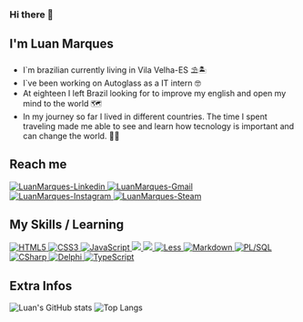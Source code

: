### Hi there 👋
## I'm Luan Marques
- I`m brazilian currently living in Vila Velha-ES :parasol_on_ground::desert_island:
- I`ve been working on Autoglass as a IT intern :nerd_face:
- At eighteen I left Brazil looking for to improve my english and open my mind to the world :world_map:
- In my journey so far I lived in different countries. The time I spent traveling made me able to see and learn how tecnology is important and can change the world.  :flight_departure::flight_arrival:

## Reach me
<!--Linkedin-->
<a href=https://www.linkedin.com/in/luan-marques-0154b313b/ target="_blank">
  <img alt="LuanMarques-Linkedin" src="https://img.shields.io/badge/Linkedin-20232A?style=for-the-badge&logo=linkedin&logoColor=000000"/>
</a>
<!--Gmail-->
<a href=mailto:luanmarqueslmm@gmail.com target="_blank">
<img alt="LuanMarques-Gmail" src="https://img.shields.io/badge/Gmail-20232A?style=for-the-badge&logo=gmail&logoColor=000000">
</a>
<!--Instagram-->
<a href=https://www.linkedin.com/in/luan-marques-0154b313b/ target="_blank">
<img alt="LuanMarques-Instagram" src="https://img.shields.io/badge/Instagram-20232A?style=for-the-badge&logo=instagram&logoColor=000000">
</a>
<!--Steam-->
<a href=https://steamcommunity.com/profiles/76561198097300718 target="_blank">
<img alt="LuanMarques-Steam" src="https://img.shields.io/badge/Steam-20232A?style=for-the-badge&logo=steam&logoColor=000000">
</a>

## My Skills / Learning
<!--HTML5-->
<a href="https://developer.mozilla.org/pt-BR/docs/Web/Guide/HTML/HTML5" target="_blank">
   <img alt="HTML5" src="https://img.shields.io/badge/HTML5-20232A?style=for-the-badge&logo=html5&logoColor=FF4500"/>
</a>
<!--CSS3-->
<a href="https://developer.mozilla.org/pt-BR/docs/Web/CSS/Reference" target="_blank">
   <img alt="CSS3" src="https://img.shields.io/badge/CSS3-20232A?style=for-the-badge&logo=css3&logoColor=1E90FF"/>
</a>
<!--JavaScript-->
<a href="https://developer.mozilla.org/pt-BR/docs/Web/JavaScript" target="_blank">
   <img alt="JavaScript" src="https://img.shields.io/badge/Java Script-20232A?style=for-the-badge&logo=javascript&logoColor=FFFF00"/>
</a>
<!-- SCRUM -->
<a href="https://www.scrum.org/">
  <img src="https://img.shields.io/badge/Scrum-20232A?style=for-the-badge&logo=clockify&logoColor=3A7C9A"/>
</a>
<!-- KANBAN -->
<a href="https://www.scrum.org/resources/kanban-guide-scrum-teams">
  <img src="https://img.shields.io/badge/Kanban-20232A?style=for-the-badge&logo=pinboard&logoColor=DD0000"/>
</a>
<!--Less-->
<a href="https://lesscss.org/" target="_blank">
   <img alt="Less" src="https://img.shields.io/badge/Less-20232A?style=for-the-badge&logo=less&logoColor=ffffff"/>
</a>
<!--Markdown-->
<a href="https://www.markdownguide.org/basic-syntax/" target="_blank">
   <img alt="Markdown" src="https://img.shields.io/badge/Markdown-20232A?style=for-the-badge&logo=markdown&logoColor=000000"/>
</a>
<!--PL/SQL-->
<a href="https://docs.oracle.com/database/121/LNPLS/toc.htm" target="_blank">
   <img alt="PL/SQL" src="https://img.shields.io/badge/PL/SQL-20232A?style=for-the-badge&logo=oracle&logoColor=FF4500"/>
</a>
<!--CSharp-->
<a href="https://docs.microsoft.com/pt-br/dotnet/csharp/" target="_blank">
   <img alt="CSharp" src="https://img.shields.io/badge/CSharp-20232A?style=for-the-badge&logo=csharp&logoColor=964d91"/>
</a>
</a>
<!--Delphi-->
<a href=http://docwiki.embarcadero.com/Libraries/Sydney/en/Main_Page target="_blank">
   <img alt="Delphi" src="https://img.shields.io/badge/Delphi-20232A?style=for-the-badge&logo=delphi&logoColor=ba070d"/>
</a>
<!--TypeScript-->
<a href=http://docwiki.embarcadero.com/Libraries/Sydney/en/Main_Page target="_blank">
   <img alt="TypeScript" src="https://img.shields.io/badge/TypeScript-20232A?style=for-the-badge&logo=typescript&logoColor=1E90FF"/>
</a>


## Extra Infos
![Luan's GitHub stats](https://github-readme-stats.vercel.app/api?username=luanmarquess&show_icons=true&theme=dark)
![Top Langs](https://github-readme-stats.vercel.app/api/top-langs/?username=luanmarquess&layout=compact?&theme=dark)
